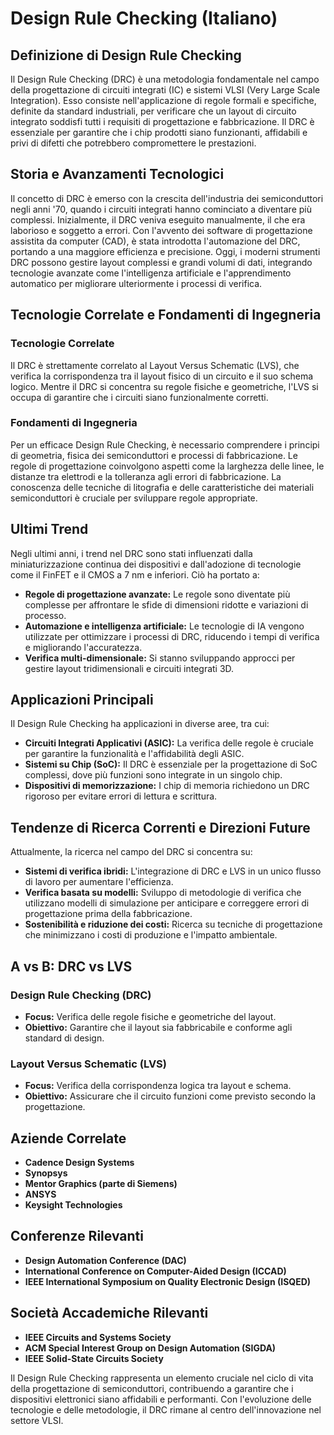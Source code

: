 # Design Rule Checking (Italiano)

## Definizione di Design Rule Checking

Il Design Rule Checking (DRC) è una metodologia fondamentale nel campo della progettazione di circuiti integrati (IC) e sistemi VLSI (Very Large Scale Integration). Esso consiste nell'applicazione di regole formali e specifiche, definite da standard industriali, per verificare che un layout di circuito integrato soddisfi tutti i requisiti di progettazione e fabbricazione. Il DRC è essenziale per garantire che i chip prodotti siano funzionanti, affidabili e privi di difetti che potrebbero compromettere le prestazioni.

## Storia e Avanzamenti Tecnologici

Il concetto di DRC è emerso con la crescita dell'industria dei semiconduttori negli anni '70, quando i circuiti integrati hanno cominciato a diventare più complessi. Inizialmente, il DRC veniva eseguito manualmente, il che era laborioso e soggetto a errori. Con l'avvento dei software di progettazione assistita da computer (CAD), è stata introdotta l'automazione del DRC, portando a una maggiore efficienza e precisione. Oggi, i moderni strumenti DRC possono gestire layout complessi e grandi volumi di dati, integrando tecnologie avanzate come l'intelligenza artificiale e l'apprendimento automatico per migliorare ulteriormente i processi di verifica.

## Tecnologie Correlate e Fondamenti di Ingegneria

### Tecnologie Correlate

Il DRC è strettamente correlato al Layout Versus Schematic (LVS), che verifica la corrispondenza tra il layout fisico di un circuito e il suo schema logico. Mentre il DRC si concentra su regole fisiche e geometriche, l'LVS si occupa di garantire che i circuiti siano funzionalmente corretti.

### Fondamenti di Ingegneria

Per un efficace Design Rule Checking, è necessario comprendere i principi di geometria, fisica dei semiconduttori e processi di fabbricazione. Le regole di progettazione coinvolgono aspetti come la larghezza delle linee, le distanze tra elettrodi e la tolleranza agli errori di fabbricazione. La conoscenza delle tecniche di litografia e delle caratteristiche dei materiali semiconduttori è cruciale per sviluppare regole appropriate.

## Ultimi Trend

Negli ultimi anni, i trend nel DRC sono stati influenzati dalla miniaturizzazione continua dei dispositivi e dall'adozione di tecnologie come il FinFET e il CMOS a 7 nm e inferiori. Ciò ha portato a:

- **Regole di progettazione avanzate:** Le regole sono diventate più complesse per affrontare le sfide di dimensioni ridotte e variazioni di processo.
- **Automazione e intelligenza artificiale:** Le tecnologie di IA vengono utilizzate per ottimizzare i processi di DRC, riducendo i tempi di verifica e migliorando l'accuratezza.
- **Verifica multi-dimensionale:** Si stanno sviluppando approcci per gestire layout tridimensionali e circuiti integrati 3D.

## Applicazioni Principali

Il Design Rule Checking ha applicazioni in diverse aree, tra cui:

- **Circuiti Integrati Applicativi (ASIC):** La verifica delle regole è cruciale per garantire la funzionalità e l'affidabilità degli ASIC.
- **Sistemi su Chip (SoC):** Il DRC è essenziale per la progettazione di SoC complessi, dove più funzioni sono integrate in un singolo chip.
- **Dispositivi di memorizzazione:** I chip di memoria richiedono un DRC rigoroso per evitare errori di lettura e scrittura.

## Tendenze di Ricerca Correnti e Direzioni Future

Attualmente, la ricerca nel campo del DRC si concentra su:

- **Sistemi di verifica ibridi:** L'integrazione di DRC e LVS in un unico flusso di lavoro per aumentare l'efficienza.
- **Verifica basata su modelli:** Sviluppo di metodologie di verifica che utilizzano modelli di simulazione per anticipare e correggere errori di progettazione prima della fabbricazione.
- **Sostenibilità e riduzione dei costi:** Ricerca su tecniche di progettazione che minimizzano i costi di produzione e l'impatto ambientale.

## A vs B: DRC vs LVS

### Design Rule Checking (DRC)

- **Focus:** Verifica delle regole fisiche e geometriche del layout.
- **Obiettivo:** Garantire che il layout sia fabbricabile e conforme agli standard di design.

### Layout Versus Schematic (LVS)

- **Focus:** Verifica della corrispondenza logica tra layout e schema.
- **Obiettivo:** Assicurare che il circuito funzioni come previsto secondo la progettazione.

## Aziende Correlate

- **Cadence Design Systems**
- **Synopsys**
- **Mentor Graphics (parte di Siemens)**
- **ANSYS**
- **Keysight Technologies**

## Conferenze Rilevanti

- **Design Automation Conference (DAC)**
- **International Conference on Computer-Aided Design (ICCAD)**
- **IEEE International Symposium on Quality Electronic Design (ISQED)**

## Società Accademiche Rilevanti

- **IEEE Circuits and Systems Society**
- **ACM Special Interest Group on Design Automation (SIGDA)**
- **IEEE Solid-State Circuits Society**

Il Design Rule Checking rappresenta un elemento cruciale nel ciclo di vita della progettazione di semiconduttori, contribuendo a garantire che i dispositivi elettronici siano affidabili e performanti. Con l'evoluzione delle tecnologie e delle metodologie, il DRC rimane al centro dell'innovazione nel settore VLSI.